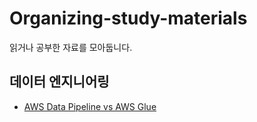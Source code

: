 # Organizing-study-materials
읽거나 공부한 자료를 모아둡니다.

## 데이터 엔지니어링
- [AWS Data Pipeline vs AWS Glue](https://www.youtube.com/watch?v=W-ErE3s_6k8&ab_channel=%E3%82%AF%E3%83%A9%E3%82%B9%E3%83%A1%E3%82%BD%E3%83%83%E3%83%89) 

